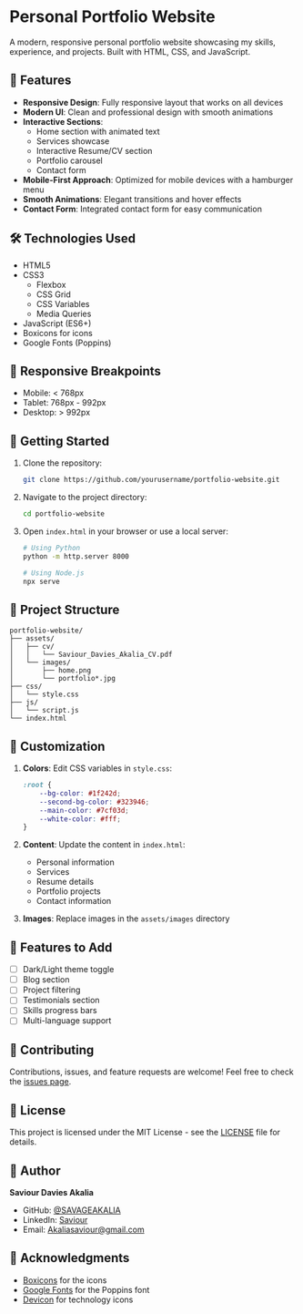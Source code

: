 # Personal Portfolio Website

A modern, responsive personal portfolio website showcasing my skills, experience, and projects. Built with HTML, CSS, and JavaScript.

## 🌟 Features

- **Responsive Design**: Fully responsive layout that works on all devices
- **Modern UI**: Clean and professional design with smooth animations
- **Interactive Sections**:
  - Home section with animated text
  - Services showcase
  - Interactive Resume/CV section
  - Portfolio carousel
  - Contact form
- **Mobile-First Approach**: Optimized for mobile devices with a hamburger menu
- **Smooth Animations**: Elegant transitions and hover effects
- **Contact Form**: Integrated contact form for easy communication

## 🛠️ Technologies Used

- HTML5
- CSS3
  - Flexbox
  - CSS Grid
  - CSS Variables
  - Media Queries
- JavaScript (ES6+)
- Boxicons for icons
- Google Fonts (Poppins)

## 📱 Responsive Breakpoints

- Mobile: < 768px
- Tablet: 768px - 992px
- Desktop: > 992px

## 🚀 Getting Started

1. Clone the repository:
   ```bash
   git clone https://github.com/yourusername/portfolio-website.git
   ```

2. Navigate to the project directory:
   ```bash
   cd portfolio-website
   ```

3. Open `index.html` in your browser or use a local server:
   ```bash
   # Using Python
   python -m http.server 8000
   
   # Using Node.js
   npx serve
   ```

## 📁 Project Structure

```
portfolio-website/
├── assets/
│   ├── cv/
│   │   └── Saviour_Davies_Akalia_CV.pdf
│   └── images/
│       ├── home.png
│       └── portfolio*.jpg
├── css/
│   └── style.css
├── js/
│   └── script.js
└── index.html
```

## 🎨 Customization

1. **Colors**: Edit CSS variables in `style.css`:
   ```css
   :root {
       --bg-color: #1f242d;
       --second-bg-color: #323946;
       --main-color: #7cf03d;
       --white-color: #fff;
   }
   ```

2. **Content**: Update the content in `index.html`:
   - Personal information
   - Services
   - Resume details
   - Portfolio projects
   - Contact information

3. **Images**: Replace images in the `assets/images` directory

## 📝 Features to Add

- [ ] Dark/Light theme toggle
- [ ] Blog section
- [ ] Project filtering
- [ ] Testimonials section
- [ ] Skills progress bars
- [ ] Multi-language support

## 🤝 Contributing

Contributions, issues, and feature requests are welcome! Feel free to check the [issues page](https://github.com/yourusername/portfolio-website/issues).

## 📄 License

This project is licensed under the MIT License - see the [LICENSE](LICENSE) file for details.

## 👤 Author

**Saviour Davies Akalia**
- GitHub: [@SAVAGEAKALIA](https://github.com/SAVAEGAKALIA)
- LinkedIn: [Saviour](https://linkedin.com/in/saviourakalia)
- Email: Akaliasaviour@gmail.com

## 🙏 Acknowledgments

- [Boxicons](https://boxicons.com/) for the icons
- [Google Fonts](https://fonts.google.com/) for the Poppins font
- [Devicon](https://devicon.dev/) for technology icons
